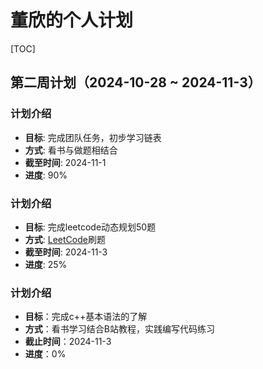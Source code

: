 # 董欣的个人计划

[TOC]

## 第二周计划（2024-10-28 ~ 2024-11-3）

### 计划介绍
- **目标**: 完成团队任务，初步学习链表
- **方式**: 看书与做题相结合
- **截至时间**: 2024-11-1
- **进度**: 90%

### 计划介绍

- **目标**: 完成leetcode动态规划50题
- **方式**: [LeetCode](https://leetcode.cn)刷题
- **截至时间**: 2024-11-3
- **进度**: 25%

### 计划介绍

- **目标**：完成c++基本语法的了解
- **方式**：看书学习结合B站教程，实践编写代码练习
- **截止时间**：2024-11-3
- **进度**：0%


